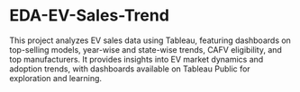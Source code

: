 # EDA-EV-Sales-Trend
This project analyzes EV sales data using Tableau, featuring dashboards on top-selling models, year-wise and state-wise trends, CAFV eligibility, and top manufacturers. It provides insights into EV market dynamics and adoption trends, with dashboards available on Tableau Public for exploration and learning.

